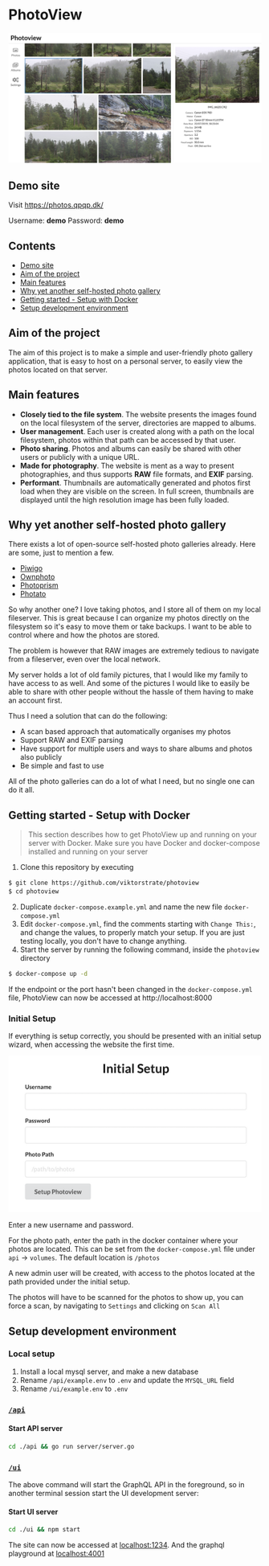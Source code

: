 # PhotoView

![screenshot](./screenshots/main-window.png)

## Demo site

Visit https://photos.qpqp.dk/

Username: **demo**
Password: **demo**

## Contents

- [Demo site](#demo-site)
- [Aim of the project](#aim-of-the-project)
- [Main features](#main-features)
- [Why yet another self-hosted photo gallery](#why-yet-another-self-hosted-photo-gallery)
- [Getting started - Setup with Docker](#getting-started---setup-with-docker)
- [Setup development environment](#setup-development-environment)

## Aim of the project

The aim of this project is to make a simple and user-friendly photo gallery application,
that is easy to host on a personal server, to easily view the photos located on that server.

## Main features

- **Closely tied to the file system**. The website presents the images found on the local filesystem of the server, directories are mapped to albums.
- **User management**. Each user is created along with a path on the local filesystem, photos within that path can be accessed by that user.
- **Photo sharing**. Photos and albums can easily be shared with other users or publicly with a unique URL.
- **Made for photography**. The website is ment as a way to present photographies, and thus supports **RAW** file formats, and **EXIF** parsing.
- **Performant**. Thumbnails are automatically generated and photos first load when they are visible on the screen. In full screen, thumbnails are displayed until the high resolution image has been fully loaded.

## Why yet another self-hosted photo gallery

There exists a lot of open-source self-hosted photo galleries already. Here are some, just to mention a few.

- [Piwigo](https://github.com/Piwigo/Piwigo)
- [Ownphoto](https://github.com/hooram/ownphotos)
- [Photoprism](https://github.com/photoprism/photoprism)
- [Photato](https://github.com/trebonius0/Photato)

So why another one?
I love taking photos, and I store all of them on my local fileserver.
This is great because I can organize my photos directly on the filesystem so it's easy to move them or take backups. I want to be able to control where and how the photos are stored.

The problem is however that RAW images are extremely tedious to navigate from a fileserver, even over the local network.

My server holds a lot of old family pictures, that I would like my family to have access to as well.
And some of the pictures I would like to easily be able to share with other people without the hassle of them having to make an account first.

Thus I need a solution that can do the following:

- A scan based approach that automatically organises my photos
- Support RAW and EXIF parsing
- Have support for multiple users and ways to share albums and photos also publicly
- Be simple and fast to use

All of the photo galleries can do a lot of what I need, but no single one can do it all.

## Getting started - Setup with Docker

> This section describes how to get PhotoView up and running on your server with Docker.
> Make sure you have Docker and docker-compose installed and running on your server

1. Clone this repository by executing

```bash
$ git clone https://github.com/viktorstrate/photoview
$ cd photoview
```

2. Duplicate `docker-compose.example.yml` and name the new file `docker-compose.yml`
3. Edit `docker-compose.yml`, find the comments starting with `Change This:`, and change the values, to properly match your setup. If you are just testing locally, you don't have to change anything.
4. Start the server by running the following command, inside the `photoview` directory

```bash
$ docker-compose up -d
```

If the endpoint or the port hasn't been changed in the `docker-compose.yml` file, PhotoView can now be accessed at http://localhost:8000

### Initial Setup

If everything is setup correctly, you should be presented with an initial setup wizard, when accessing the website the first time.

![Initial setup](./screenshots/initial-setup.png)

Enter a new username and password.

For the photo path, enter the path in the docker container where your photos are located.
This can be set from the `docker-compose.yml` file under `api` -> `volumes`.
The default location is `/photos`

A new admin user will be created, with access to the photos located at the path provided under the initial setup.

The photos will have to be scanned for the photos to show up, you can force a scan, by navigating to `Settings` and clicking on `Scan All`

## Setup development environment

### Local setup

1. Install a local mysql server, and make a new database
2. Rename `/api/example.env` to `.env` and update the `MYSQL_URL` field
3. Rename `/ui/example.env` to `.env`

### [`/api`](./api)

#### Start API server

```bash
cd ./api && go run server/server.go
```

### [`/ui`](./ui)

The above command will start the GraphQL API in the foreground, so in another terminal session start the UI development server:

#### Start UI server

```bash
cd ./ui && npm start
```

The site can now be accessed at [localhost:1234](http://localhost:1234).
And the graphql playground at [localhost:4001](http://localhost:4001)
